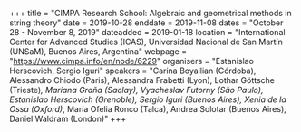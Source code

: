 +++
title = "CIMPA Research School: Algebraic and geometrical methods in string theory"
date = 2019-10-28
enddate = 2019-11-08
dates = "October 28 - November 8, 2019"
dateadded = 2019-01-18
location = "International Center for Advanced Studies (ICAS), Universidad Nacional de San Martín (UNSaM), Buenos Aires, Argentina"
webpage = "https://www.cimpa.info/en/node/6229"
organisers = "Estanislao Herscovich, Sergio Iguri"
speakers = "Carina Boyallian (Córdoba), Alessandro Chiodo (Paris), Alessandra Frabetti (Lyon), Lothar Göttsche (Trieste)*, Mariana Graña (Saclay), Vyacheslav Futorny (São Paulo), Estanislao Herscovich (Grenoble), Sergio Iguri (Buenos Aires), Xenia de la Ossa (Oxford)*, María Ofelia Ronco (Talca), Andrea Solotar (Buenos Aires), Daniel Waldram (London)"
+++
